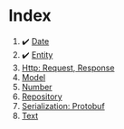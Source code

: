 # Index

1. ✔️ [Date](https://github.com/gurisa/arjuna/blob/master/docs/date.md)
2. ✔️ [Entity](https://github.com/gurisa/arjuna/blob/master/docs/entity.md)
3. [Http: Request, Response](https://github.com/gurisa/arjuna/blob/master/docs/http.md)
4. [Model](https://github.com/gurisa/arjuna/blob/master/docs/model.md)
5. [Number](https://github.com/gurisa/arjuna/blob/master/docs/number.md)
6. [Repository](https://github.com/gurisa/arjuna/blob/master/docs/repository.md)
7. [Serialization: Protobuf](https://github.com/gurisa/arjuna/blob/master/docs/serialization.md)
8. [Text](https://github.com/gurisa/arjuna/blob/master/docs/text.md)
